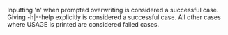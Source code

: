 Inputting 'n' when prompted overwriting is considered a successful case.
Giving -h|--help explicitly is considered a successful case.
All other cases where USAGE is printed are considered failed cases.
